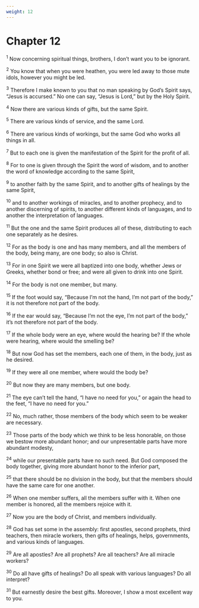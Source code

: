 ```yaml
---
weight: 12
---
```


# Chapter 12

<sup>1</sup> Now concerning spiritual things, brothers, I don’t want you to be ignorant. 

<sup>2</sup> You know that when you were heathen, you were led away to those mute idols, however you might be led. 

<sup>3</sup> Therefore I make known to you that no man speaking by God’s Spirit says, “Jesus is accursed.” No one can say, “Jesus is Lord,” but by the Holy Spirit. 

<sup>4</sup> Now there are various kinds of gifts, but the same Spirit. 

<sup>5</sup> There are various kinds of service, and the same Lord. 

<sup>6</sup> There are various kinds of workings, but the same God who works all things in all. 

<sup>7</sup> But to each one is given the manifestation of the Spirit for the profit of all. 

<sup>8</sup> For to one is given through the Spirit the word of wisdom, and to another the word of knowledge according to the same Spirit, 

<sup>9</sup> to another faith by the same Spirit, and to another gifts of healings by the same Spirit, 

<sup>10</sup> and to another workings of miracles, and to another prophecy, and to another discerning of spirits, to another different kinds of languages, and to another the interpretation of languages. 

<sup>11</sup> But the one and the same Spirit produces all of these, distributing to each one separately as he desires. 

<sup>12</sup> For as the body is one and has many members, and all the members of the body, being many, are one body; so also is Christ. 

<sup>13</sup> For in one Spirit we were all baptized into one body, whether Jews or Greeks, whether bond or free; and were all given to drink into one Spirit. 

<sup>14</sup> For the body is not one member, but many. 

<sup>15</sup> If the foot would say, “Because I’m not the hand, I’m not part of the body,” it is not therefore not part of the body. 

<sup>16</sup> If the ear would say, “Because I’m not the eye, I’m not part of the body,” it’s not therefore not part of the body. 

<sup>17</sup> If the whole body were an eye, where would the hearing be? If the whole were hearing, where would the smelling be? 

<sup>18</sup> But now God has set the members, each one of them, in the body, just as he desired. 

<sup>19</sup> If they were all one member, where would the body be? 

<sup>20</sup> But now they are many members, but one body. 

<sup>21</sup> The eye can’t tell the hand, “I have no need for you,” or again the head to the feet, “I have no need for you.” 

<sup>22</sup> No, much rather, those members of the body which seem to be weaker are necessary. 

<sup>23</sup> Those parts of the body which we think to be less honorable, on those we bestow more abundant honor; and our unpresentable parts have more abundant modesty, 

<sup>24</sup> while our presentable parts have no such need. But God composed the body together, giving more abundant honor to the inferior part, 

<sup>25</sup> that there should be no division in the body, but that the members should have the same care for one another. 

<sup>26</sup> When one member suffers, all the members suffer with it. When one member is honored, all the members rejoice with it. 

<sup>27</sup> Now you are the body of Christ, and members individually. 

<sup>28</sup> God has set some in the assembly: first apostles, second prophets, third teachers, then miracle workers, then gifts of healings, helps, governments, and various kinds of languages. 

<sup>29</sup> Are all apostles? Are all prophets? Are all teachers? Are all miracle workers? 

<sup>30</sup> Do all have gifts of healings? Do all speak with various languages? Do all interpret? 

<sup>31</sup> But earnestly desire the best gifts. Moreover, I show a most excellent way to you. 


